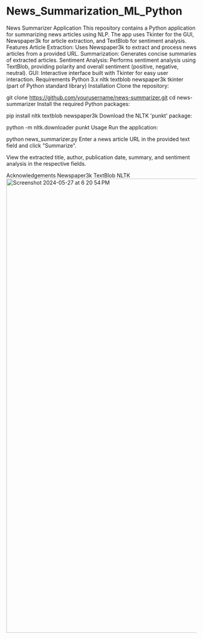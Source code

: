 # News_Summarization_ML_Python
News Summarizer Application  This repository contains a Python application for summarizing news articles using NLP. The app uses Tkinter for the GUI, Newspaper3k for article extraction, and TextBlob for sentiment analysis.
Features
Article Extraction: Uses Newspaper3k to extract and process news articles from a provided URL.
Summarization: Generates concise summaries of extracted articles.
Sentiment Analysis: Performs sentiment analysis using TextBlob, providing polarity and overall sentiment (positive, negative, neutral).
GUI: Interactive interface built with Tkinter for easy user interaction.
Requirements
Python 3.x
nltk
textblob
newspaper3k
tkinter (part of Python standard library)
Installation
Clone the repository:


git clone https://github.com/yourusername/news-summarizer.git
cd news-summarizer
Install the required Python packages:

pip install nltk textblob newspaper3k
Download the NLTK 'punkt' package:

python -m nltk.downloader punkt
Usage
Run the application:


python news_summarizer.py
Enter a news article URL in the provided text field and click "Summarize".

View the extracted title, author, publication date, summary, and sentiment analysis in the respective fields.


Acknowledgements
Newspaper3k
TextBlob
NLTK
<img width="1201" alt="Screenshot 2024-05-27 at 6 20 54 PM" src="https://github.com/JANHAVIKULKARNI12/News_Summarization_ML_Python/assets/90956745/af1de033-872a-4aef-bb53-5f647853600c">
